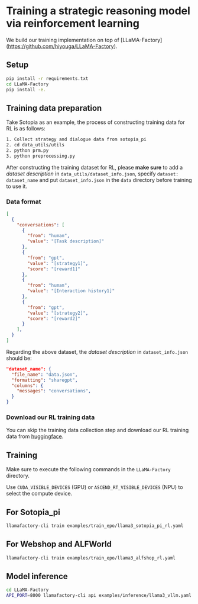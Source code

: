 # Training a strategic reasoning model via reinforcement learning

We build our training implementation on top of [LLaMA-Factory] (https://github.com/hiyouga/LLaMA-Factory).


## Setup

```bash
pip install -r requirements.txt
cd LLaMA-Factory
pip install -e.
```

## Training data preparation

Take Sotopia as an example, the process of constructing training data for RL is as follows:
```bash
1. Collect strategy and dialogue data from sotopia_pi
2. cd data_utils/utils
2. python prm.py
3. python preprocessing.py
```

After constructing the training dataset for RL, please **make sure** to add a *dataset description* in `data_utils/dataset_info.json`, specify `dataset: dataset_name` and put `dataset_info.json` in the `data` directory before training to use it.

### Data format

```json
[
  {
    "conversations": [
      {
        "from": "human",
        "value": "[Task description]"
      },
      {
        "from": "gpt",
        "value": "[strategy1]",
        "score": "[reward1]"
      },
      {
        "from": "human",
        "value": "[Interaction history1]"
      },
      {
        "from": "gpt",
        "value": "[strategy2]",
        "score": "[reward2]"
      }
    ],
  }
]
```

Regarding the above dataset, the *dataset description* in `dataset_info.json` should be:

```json
"dataset_name": {
  "file_name": "data.json",
  "formatting": "sharegpt",
  "columns": {
    "messages": "conversations",
  }
}
```

### Download our RL training data

You can skip the training data collection step and download our RL training data from [huggingface](https://huggingface.co/datasets/Tongyi-ConvAI/EPO-RL-data).

## Training

Make sure to execute the following commands in the `LLaMA-Factory` directory.

Use `CUDA_VISIBLE_DEVICES` (GPU) or `ASCEND_RT_VISIBLE_DEVICES` (NPU) to select the compute device.


## For Sotopia_pi 
```bash 
llamafactory-cli train examples/train_epo/llama3_sotopia_pi_rl.yaml 
``` 

## For Webshop and ALFWorld 
```bash 
llamafactory-cli train examples/train_epo/llama3_alfshop_rl.yaml
``` 


## Model inference 

```bash 
cd LLaMA-Factory
API_PORT=8000 llamafactory-cli api examples/inference/llama3_vllm.yaml
``` 
